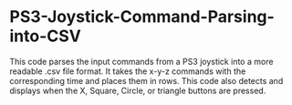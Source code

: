# PS3-Joystick-Command-Parsing-into-CSV
This code parses the input commands from a PS3 joystick into a more readable .csv file format. It takes the x-y-z commands with the corresponding time and places them in rows. This code also detects and displays when the X, Square, Circle, or triangle buttons are pressed.
